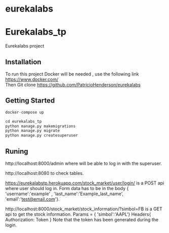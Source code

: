 # eurekalabs
# Eurekalabs_tp

Eurekalabs project

## Installation

To run this project Docker will be needed , use the following link https://www.docker.com/ \
Then Git clone https://github.com/PatricioHenderson/eurekalabs



## Getting Started

```python
docker-compose up

cd eurekalabs_tp
python manage.py makemigrations
python manage.py migrate
python manage.py createsuperuser
```


## Runing
http://localhost:8000/admin where will be able to log in with the superuser.

http://localhost:8080 to check tables.

https://eurekalabstp.herokuapp.com/stock_market/user/login/ is a POST api where user should log in. Form data has to be in the body { 'username':'example' , 'last_name':'Example_last_name', 'email':'test@email.com'}.

http://localhost:8000/stock_market/stock_information/?simbol=FB is a GET api to get the stock information. Params = { 'simbol':'AAPL'} Headers{ Authorization: Token <token> } Note that the token has been generated during the login.
